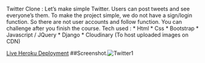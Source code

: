Twitter Clone :
                Let’s make simple Twitter. Users can post tweets and see everyone’s them.
                To make the project simple, we do not have a sign/login function.
                So there are not user accounts and follow function. You can challenge after you finish the course.
Tech used :
          * Html
          * Css
          * Bootstrap
          * Javascript / JQuery
          * Django
          * Cloudinary (To host uploaded images on CDN)
          
          
          
[Live Heroku Deployment](https://ali-twitter-clone.herokuapp.com/)
##Screenshot.![Twitter1](https://user-images.githubusercontent.com/100500216/169217027-bb866ec4-c05f-47e9-a06a-07bbb34b2ffa.png)
